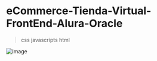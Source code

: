 # eCommerce-Tienda-Virtual-FrontEnd-Alura-Oracle

>css
>javascripts
>html

![image](https://github.com/MartinPanelo/eCommerce-Tienda-Virtual-FrontEnd-Alura-Oracle/assets/95503065/d7b97ce1-cd57-48d6-ab27-72e6d15b79eb)
